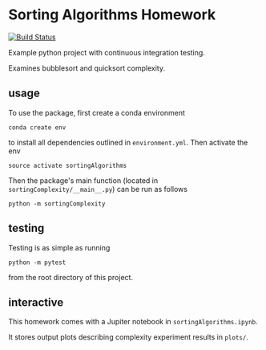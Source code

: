 # Sorting Algorithms Homework

[![Build
Status](https://travis-ci.org/kenburke/sortingAlgorithms.svg?branch=master)](https://travis-ci.org/kenburke/sortingAlgorithms)

Example python project with continuous integration testing.

Examines bubblesort and quicksort complexity.

## usage

To use the package, first create a conda environment

```
conda create env
```

to install all dependencies outlined in `environment.yml`. Then activate the env

```
source activate sortingAlgorithms
```

Then the package's main function (located in `sortingComplexity/__main__.py`) 
can be run as follows

```
python -m sortingComplexity
```

## testing

Testing is as simple as running

```
python -m pytest
```

from the root directory of this project.

## interactive

This homework comes with a Jupiter notebook in `sortingAlgorithms.ipynb`.

It stores output plots describing complexity experiment results in `plots/`.
